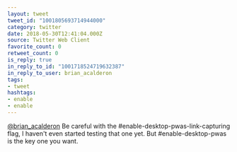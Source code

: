 ```yaml
---
layout: tweet
tweet_id: "1001805693714944000"
category: twitter
date: 2018-05-30T12:41:04.000Z
source: Twitter Web Client
favorite_count: 0
retweet_count: 0
is_reply: true
in_reply_to_id: "1001718524719632387"
in_reply_to_user: brian_acalderon
tags:
- tweet
hashtags:
- enable
- enable
---
```


[@brian_acalderon](https://twitter.com/@brian_acalderon) Be careful with the #enable-desktop-pwas-link-capturing flag, I haven't even started testing that one yet. But #enable-desktop-pwas is the key one you want.
